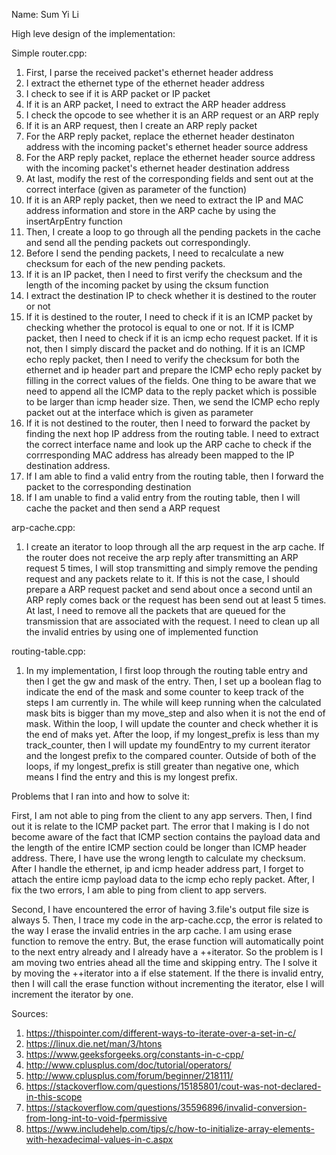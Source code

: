 Name: Sum Yi Li

High leve design of the implementation:

Simple router.cpp: 
1. First, I parse the received packet's ethernet header address
2. I extract the ethernet type of the ethernet header address 
3. I check to see if it is ARP packet or IP packet
4. If it is an ARP packet, I need to extract the ARP header address
5. I check the opcode to see whether it is an ARP request or an ARP reply
6. If it is an ARP request, then I create an ARP reply packet 
7. For the ARP reply packet, replace the ethernet header destinaton address with the incoming packet's ethernet header source address
8. For the ARP reply packet, replace the ethernet header source address with the incoming packet's ethernet header destination address
9. At last, modify the rest of the corresponding fields and sent out at the correct interface (given as parameter of the function)
10. If it is an ARP reply packet, then we need to extract the IP and MAC address information and store in the ARP cache by using the insertArpEntry function
11. Then, I create a loop to go through all the pending packets in the cache and send all the pending packets out correspondingly. 
12. Before I send the pending packets, I need to recalculate a new checksum for each of the new pending packets.
13. If it is an IP packet, then I need to first verify the checksum and the length of the incoming packet by using the cksum function
14. I extract the destination IP to check whether it is destined to the router or not
15. If it is destined to the router, I need to check if it is an ICMP packet by checking whether the protocol is equal to one or not.
    If it is ICMP packet, then I need to check if it is an icmp echo request packet. If it is not, then I simply discard the packet and do nothing.
    If it is an ICMP echo reply packet, then I need to verify the checksum for both the ethernet and ip header part and 
    prepare the ICMP echo reply packet by filling in the correct values of the fields. 
    One thing to be aware that we need to append all the ICMP data to the reply packet which is possible to be larger than icmp header size.
    Then, we send the ICMP echo reply packet out at the interface which is given as parameter
16. If it is not destined to the router, then I need to forward the packet by finding the next hop IP address from the routing table. I need to extract the correct interface
    name and look up the ARP cache to check if the corrresponding MAC address has already
    been mapped to the IP destination address. 
17. If I am able to find a valid entry from the routing table, then I forward the packet to the corresponding destination
18. If I am unable to find a valid entry from the routing table, then I will cache the packet and then 
    send a ARP request

arp-cache.cpp:
1. I create an iterator to loop through all the arp request in the arp cache. If the router does not receive the arp reply after transmitting an ARP request 5 times, I will stop transmitting and simply remove the pending request and any packets relate to it. 
    If this is not the case, I should prepare a ARP request packet and send about once a second
    until an ARP reply comes back or the request has been send out at least 5 times.
    At last, I need to remove all the packets that are queued for the transmission that are 
    associated with the request. I need to clean up all the invalid entries by using one of
    implemented function

routing-table.cpp:
1.  In my implementation, I first loop through the routing table entry and then I get the
    gw and mask of the entry. Then, I set up a boolean flag to indicate the end of the mask
    and some counter to keep track of the steps I am currently in. The while will keep running
    when the calculated mask bits is bigger than my move_step and also when it is not the end
    of mask. Within the loop, I will update the counter and check whether it is the end of
    maks yet. After the loop, if my longest_prefix is less than my track_counter, then I will
    update my foundEntry to my current iterator and the longest prefix to the compared counter.
    Outside of both of the loops, if my longest_prefix is still greater than negative one, 
    which means I find the entry and this is my longest prefix. 


Problems that I ran into and how to solve it:

First, I am not able to ping from the client to any app servers. Then, I find out it is 
relate to the ICMP packet part. The error that I making is I do not become aware of the 
fact that ICMP section contains the payload data and the length of the entire ICMP 
section could be longer than ICMP header address. There, I have use the wrong length to 
calculate my checksum. After I handle the ethernet, ip and icmp header address part, I 
forget to attach the entire icmp payload data to the icmp echo reply packet. After, I fix
the two errors, I am able to ping from client to app servers.

Second, I have encountered the error of having 3.file's output file size is always 5.
Then, I trace my code in the arp-cache.ccp, the error is related to the way I erase the
invalid entries in the arp cache. I am using erase function to remove the entry. But, the
erase function will automatically point to the next entry already and I already have
a ++iterator. So the problem is I am moving two entries ahead all the time and skipping entry.
The I solve it by moving the ++iterator into a if else statement. If the there is invalid
entry, then I will call the erase function without incrementing the iterator, else
I will increment the iterator by one. 

Sources:

1. https://thispointer.com/different-ways-to-iterate-over-a-set-in-c/
2. https://linux.die.net/man/3/htons
3. https://www.geeksforgeeks.org/constants-in-c-cpp/
4. http://www.cplusplus.com/doc/tutorial/operators/
5. http://www.cplusplus.com/forum/beginner/218111/
6. https://stackoverflow.com/questions/15185801/cout-was-not-declared-in-this-scope
7. https://stackoverflow.com/questions/35596896/invalid-conversion-from-long-int-to-void-fpermissive
8. https://www.includehelp.com/tips/c/how-to-initialize-array-elements-with-hexadecimal-values-in-c.aspx

